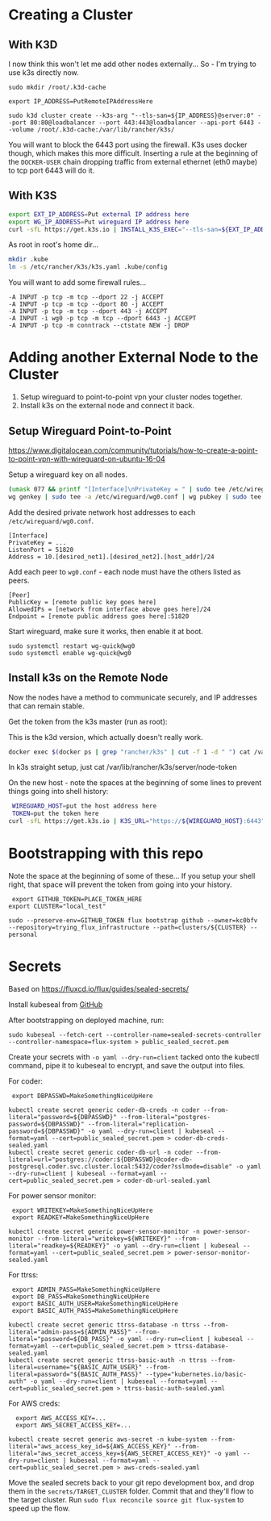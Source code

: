 # Creating a Cluster

## With K3D

I now think this won't let me add other nodes externally...  So - I'm trying to use k3s directly now.

```
sudo mkdir /root/.k3d-cache

export IP_ADDRESS=PutRemoteIPAddressHere

sudo k3d cluster create --k3s-arg "--tls-san=${IP_ADDRESS}@server:0" --port 80:80@loadbalancer --port 443:443@loadbalancer --api-port 6443 --volume /root/.k3d-cache:/var/lib/rancher/k3s/
```

You will want to block the 6443 port using the firewall.  K3s uses docker though, which makes this more difficult.  Inserting a rule at the beginning of the `DOCKER-USER` chain dropping traffic from external ethernet (eth0 maybe) to tcp port 6443 will do it.

## With K3S

```sh
export EXT_IP_ADDRESS=Put external IP address here
export WG_IP_ADDRESS=Put wireguard IP address here
curl -sfL https://get.k3s.io | INSTALL_K3S_EXEC="--tls-san=${EXT_IP_ADDRESS} --tls-san=${WG_IP_ADDRESS} --advertise-address=${WG_IP_ADDRESS} --node-ip=${WG_IP_ADDRESS} --kubelet-arg=provider-id=aws:///us-east-2a/i-doesnotexist" sh -
```

As root in root's home dir...
```sh
mkdir .kube
ln -s /etc/rancher/k3s/k3s.yaml .kube/config
```

You will want to add some firewall rules...

```
-A INPUT -p tcp -m tcp --dport 22 -j ACCEPT
-A INPUT -p tcp -m tcp --dport 80 -j ACCEPT
-A INPUT -p tcp -m tcp --dport 443 -j ACCEPT
-A INPUT -i wg0 -p tcp -m tcp --dport 6443 -j ACCEPT
-A INPUT -p tcp -m conntrack --ctstate NEW -j DROP
```

# Adding another External Node to the Cluster

1. Setup wireguard to point-to-point vpn your cluster nodes together.
2. Install k3s on the external node and connect it back.

## Setup Wireguard Point-to-Point

https://www.digitalocean.com/community/tutorials/how-to-create-a-point-to-point-vpn-with-wireguard-on-ubuntu-16-04

Setup a wireguard key on all nodes.

```sh
(umask 077 && printf "[Interface]\nPrivateKey = " | sudo tee /etc/wireguard/wg0.conf > /dev/null)
wg genkey | sudo tee -a /etc/wireguard/wg0.conf | wg pubkey | sudo tee /etc/wireguard/publickey
```

Add the desired private network host addresses to each `/etc/wireguard/wg0.conf`.

```
[Interface]
PrivateKey = ...
ListenPort = 51820
Address = 10.[desired_net1].[desired_net2].[host_addr]/24
```

Add each peer to `wg0.conf` - each node must have the others listed as peers.

```
[Peer]
PublicKey = [remote public key goes here]
AllowedIPs = [network from interface above goes here]/24
Endpoint = [remote public address goes here]:51820
```

Start wireguard, make sure it works, then enable it at boot.

```
sudo systemctl restart wg-quick@wg0
sudo systemctl enable wg-quick@wg0
```

## Install k3s on the Remote Node

Now the nodes have a method to communicate securely, and IP addresses that can remain stable.

Get the token from the k3s master (run as root):

This is the k3d version, which actually doesn't really work.
```sh
docker exec $(docker ps | grep "rancher/k3s" | cut -f 1 -d " ") cat /var/lib/rancher/k3s/server/node-token
```

In k3s straight setup, just cat /var/lib/rancher/k3s/server/node-token

On the new host - note the spaces at the beginning of some lines to prevent things going into shell history:

```sh
 WIREGUARD_HOST=put the host address here
 TOKEN=put the token here
curl -sfL https://get.k3s.io | K3S_URL="https://${WIREGUARD_HOST}:6443" K3S_TOKEN="${TOKEN}" sh -
```

# Bootstrapping with this repo

Note the space at the beginning of some of these...  If you setup your shell right, that space will prevent the token from going into your history.

```
 export GITHUB_TOKEN=PLACE_TOKEN_HERE
export CLUSTER="local_test"

sudo --preserve-env=GITHUB_TOKEN flux bootstrap github --owner=kc0bfv --repository=trying_flux_infrastructure --path=clusters/${CLUSTER} --personal
```

# Secrets

Based on https://fluxcd.io/flux/guides/sealed-secrets/

Install kubeseal from [GitHub](https://github.com/bitnami-labs/sealed-secrets/releases)

After bootstrapping on deployed machine, run:

```
sudo kubeseal --fetch-cert --controller-name=sealed-secrets-controller --controller-namespace=flux-system > public_sealed_secret.pem
```

Create your secrets with `-o yaml --dry-run=client` tacked onto the kubectl command, pipe it to kubeseal to encrypt, and save the output into files.

For coder:

```
 export DBPASSWD=MakeSomethingNiceUpHere

kubectl create secret generic coder-db-creds -n coder --from-literal="password=${DBPASSWD}" --from-literal="postgres-password=${DBPASSWD}" --from-literal="replication-password=${DBPASSWD}" -o yaml --dry-run=client | kubeseal --format=yaml --cert=public_sealed_secret.pem > coder-db-creds-sealed.yaml
kubectl create secret generic coder-db-url -n coder --from-literal=url="postgres://coder:${DBPASSWD}@coder-db-postgresql.coder.svc.cluster.local:5432/coder?sslmode=disable" -o yaml --dry-run=client | kubeseal --format=yaml --cert=public_sealed_secret.pem > coder-db-url-sealed.yaml
```

For power sensor monitor:

```
 export WRITEKEY=MakeSomethingNiceUpHere
 export READKEY=MakeSomethingNiceUpHere

kubectl create secret generic power-sensor-monitor -n power-sensor-monitor --from-literal="writekey=${WRITEKEY}" --from-literal="readkey=${READKEY}" -o yaml --dry-run=client | kubeseal --format=yaml --cert=public_sealed_secret.pem > power-sensor-monitor-sealed.yaml
```

For ttrss:

```
 export ADMIN_PASS=MakeSomethingNiceUpHere
 export DB_PASS=MakeSomethingNiceUpHere
 export BASIC_AUTH_USER=MakeSomethingNiceUpHere
 export BASIC_AUTH_PASS=MakeSomethingNiceUpHere

kubectl create secret generic ttrss-database -n ttrss --from-literal="admin-pass=${ADMIN_PASS}" --from-literal="password=${DB_PASS}" -o yaml --dry-run=client | kubeseal --format=yaml --cert=public_sealed_secret.pem > ttrss-database-sealed.yaml
kubectl create secret generic ttrss-basic-auth -n ttrss --from-literal=username="${BASIC_AUTH_USER}" --from-literal=password="${BASIC_AUTH_PASS}" --type="kubernetes.io/basic-auth" -o yaml --dry-run=client | kubeseal --format=yaml --cert=public_sealed_secret.pem > ttrss-basic-auth-sealed.yaml
```

For AWS creds:
```
  export AWS_ACCESS_KEY=...
  export AWS_SECRET_ACCESS_KEY=...

kubectl create secret generic aws-secret -n kube-system --from-literal="aws_access_key_id=${AWS_ACCESS_KEY}" --from-literal="aws_secret_access_key=${AWS_SECRET_ACCESS_KEY}" -o yaml --dry-run=client | kubeseal --format=yaml --cert=public_sealed_secret.pem > aws-creds-sealed.yaml
```

Move the sealed secrets back to your git repo development box, and drop them in the `secrets/TARGET_CLUSTER` folder.  Commit that and they'll flow to the target cluster.  Run `sudo flux reconcile source git flux-system` to speed up the flow.
